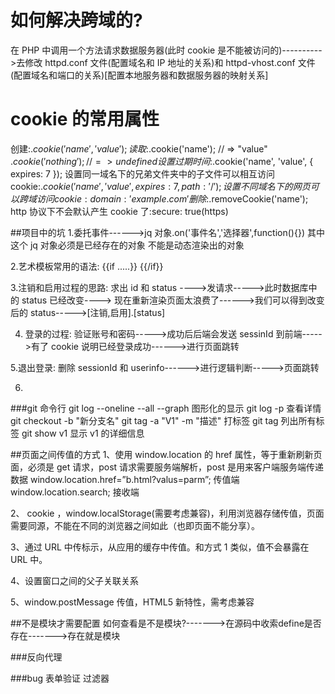# 如何解决跨域的?

在 PHP 中调用一个方法请求数据服务器(此时 cookie 是不能被访问的)---------->去修改 httpd.conf 文件(配置域名和 IP 地址的关系)和 httpd-vhost.conf 文件(配置域名和端口的关系)[配置本地服务器和数据服务器的映射关系]

# cookie 的常用属性

创建:$.cookie('name', 'value');
读取:$.cookie('name'); // => "value"
$.cookie('nothing'); // => undefined
设置过期时间:$.cookie('name', 'value', { expires: 7 });
设置同一域名下的兄弟文件夹中的子文件可以相互访问 cookie:$.cookie('name', 'value', { expires: 7, path: '/' });
设置不同域名下的网页可以跨域访问cookie: domain: 'example.com'
删除:$.removeCookie('name');
http 协议下不会默认产生 cookie 了:secure: true(https)

##项目中的坑 1.委托事件------>jq 对象.on('事件名','选择器',function(){})
其中这个 jq 对象必须是已经存在的对象 不能是动态渲染出的对象

2.艺术模板常用的语法: {{if .....}} {{/if}}

3.注销和启用过程的思路: 求出 id 和 status ---->发请求----->此时数据库中的 status 已经改变---->
现在重新渲染页面太浪费了------>我们可以得到改变后的 status----->[注销,启用].[status]

4. 登录的过程: 验证账号和密码----->成功后后端会发送 sessinId 到前端----->有了 cookie 说明已经登录成功------>进行页面跳转

5.退出登录: 删除 sessionId 和 userinfo------>进行逻辑判断----->页面跳转

6.

###git 命令行
git log --oneline --all --graph 图形化的显示
git log -p 查看详情
git checkout -b "新分支名"
git tag -a "V1" -m "描述" 打标签
git tag 列出所有标签
git show v1 显示 v1 的详细信息

##页面之间传值的方式
1、使用 window.location 的 href 属性，等于重新刷新页面，必须是 get 请求，post 请求需要服务端解析，post 是用来客户端服务端传递数据
window.location.href=”b.html?valus=parm”; 传值端
window.location.search; 接收端

2、 cookie ，window.localStorage(需要考虑兼容)，利用浏览器存储传值，页面需要同源，不能在不同的浏览器之间如此（也即页面不能分享）。

3、通过 URL 中传标示，从应用的缓存中传值。和方式 1 类似，值不会暴露在 URL 中。

4、设置窗口之间的父子关联关系

5、window.postMessage 传值，HTML5 新特性，需考虑兼容


##不是模块才需要配置
如何查看是不是模块?------->在源码中收索define是否存在------->存在就是模块

###反向代理


###bug
表单验证
过滤器

